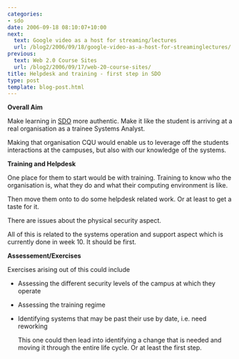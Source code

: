 ```yaml
---
categories:
- sdo
date: 2006-09-18 08:10:07+10:00
next:
  text: Google video as a host for streaming/lectures
  url: /blog2/2006/09/18/google-video-as-a-host-for-streaminglectures/
previous:
  text: Web 2.0 Course Sites
  url: /blog2/2006/09/17/web-20-course-sites/
title: Helpdesk and training - first step in SDO
type: post
template: blog-post.html
---
```

**Overall Aim**

Make learning in [SDO](http://webfuse.cqu.edu.au/Courses/2006/T2/COIS20025/) more authentic. Make it like the student is arriving at a real organisation as a trainee Systems Analyst.

Making that organisation CQU would enable us to leverage off the students interactions at the campuses, but also with our knowledge of the systems.

**Training and Helpdesk**

One place for them to start would be with training. Training to know who the organisation is, what they do and what their computing environment is like.

Then move them onto to do some helpdesk related work. Or at least to get a taste for it.

There are issues about the physical security aspect.

All of this is related to the systems operation and support aspect which is currently done in week 10. It should be first.

**Assessement/Exercises**

Exercises arising out of this could include

- Assessing the different security levels of the campus at which they operate
- Assessing the training regime
- Identifying systems that may be past their use by date, i.e. need reworking
    
    This one could then lead into identifying a change that is needed and moving it through the entire life cycle. Or at least the first step.